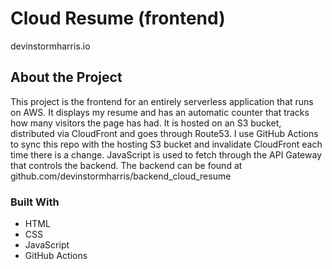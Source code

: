 # Cloud Resume (frontend)
devinstormharris.io

## About the Project
This project is the frontend for an entirely serverless application that runs on AWS. It displays my resume and has an automatic counter that tracks how many visitors the page has had. It is hosted on an S3 bucket, distributed via CloudFront and goes through Route53. I use GitHub Actions to sync this repo with the hosting S3 bucket and invalidate CloudFront each time there is a change. JavaScript is used to fetch through the API Gateway that controls the backend. The backend can be found at github.com/devinstormharris/backend_cloud_resume

### Built With
- HTML
- CSS
- JavaScript
- GitHub Actions
